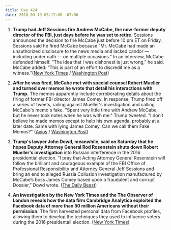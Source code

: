 ```yaml
---
title: Day 424
date: 2018-03-19 05:17:00 -07:00
---
```


1. **Trump had Jeff Sessions fire Andrew McCabe, the now-former deputy director of the FBI, just days before he was set to retire.** Sessions announced the decision to fire McCabe just before 10 pm ET on Friday. Sessions said he fired McCabe because "Mr. McCabe had made an unauthorized disclosure to the news media and lacked candor — including under oath — on multiple occasions." In an interview, McCabe defended himself. “The idea that I was dishonest is just wrong,” he said. McCabe added: “This is part of an effort to discredit me as a witness.”([New York Times](https://www.nytimes.com/2018/03/16/us/politics/andrew-mccabe-fbi-fired.html) / [Washington Post](https://www.washingtonpost.com/world/national-security/fbis-andrew-mccabe-is-fired-a-little-more-than-24-hours-before-he-could-retire/2018/03/16/e055a22a-2895-11e8-bc72-077aa4dab9ef_story.html?utm_term=.d5c294fe718e))

2. **After he was fired, McCabe met with special counsel Robert Mueller and turned over memos he wrote that detail his interactions with Trump.** The memos apparently include corroborating details about the firing of former FBI director James Comey. In response, Trump fired off a series of tweets, railing against Mueller's investigation and calling McCabe's memo's fake. "Spent very little time with Andrew McCabe, but he never took notes when he was with me." Trump tweeted. "I don’t believe he made memos except to help his own agenda, probably at a later date. Same with lying James Comey. Can we call them Fake Memos?" ([Axios](https://www.axios.com/source-mccabe-gave-memos-interview-to-mueller-2c378d87-d76c-436c-8499-a628da414a4e.html) / [Washington Post](https://www.washingtonpost.com/politics/trump-rails-against-mueller-investigation-dismisses-mccabes-notes-as-fake-memos/2018/03/18/30e71546-2aaa-11e8-b0b0-f706877db618_story.html?utm_term=.19453d0d32ee))

3. **Trump's lawyer John Dowd, meanwhile, said on Saturday that he hopes Deputy Attorney General Rod Rosenstein shuts down Robert Mueller's investigation** into Russian interference in the 2016 presidential election. "I pray that Acting Attorney General Rosenstein will follow the brilliant and courageous example of the FBI Office of Professional Responsibility and Attorney General Jeff Sessions and bring an end to alleged Russia Collusion investigation manufactured by McCabe’s boss James Comey based upon a fraudulent and corrupt Dossier,” Dowd wrote. ([The Daily Beast](https://www.thedailybeast.com/trumps-lawyer-its-time-to-fire-robert-mueller))

4. **An investigation by the New York Times and the The Observer of London reveals how the data firm Cambridge Analytica exploited the Facebook data of more than 50 million Americans without their permission.** The firm harvested personal data from Facebook profiles, allowing them to develop the techniques they used to influence voters during the 2016 presidentail election. ([New York Times](https://www.nytimes.com/2018/03/17/us/politics/cambridge-analytica-trump-campaign.html))